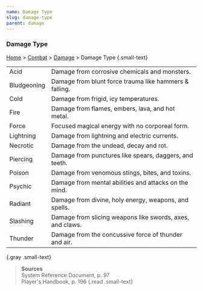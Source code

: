 ```yaml
---
name: Damage Type
slug: damage-type
parent: damage
---
```

### Damage Type
[Home](dm-operations-center) > [Combat](combat) > [Damage](damage) > Damage Type {.small-text}

|||
|---|---|
| Acid | Damage from corrosive chemicals and monsters. |
| Bludgeoning | Damage from blunt force trauma like hammers & falling. |
| Cold      | Damage from frigid, icy temperatures. |
| Fire      | Damage from flames, embers, lava, and hot metal.  |
| Force     | Focused magical energy with no corporeal form.   |
| Lightning | Damage from lightning and electric currents. |
| Necrotic  | Damage from the undead, decay and rot.       |
| Piercing  | Damage from punctures like spears, daggers, and teeth. |
| Poison    | Damage from venomous stings, bites, and toxins. |
| Psychic   | Damage from mental abilities and attacks on the mind. |
| Radiant   | Damage from divine, holy energy, weapons, and spells. |
| Slashing  | Damage from slicing weapons like swords, axes, and claws. |
| Thunder   | Damage from the concussive force of thunder and air. |
{.gray .small-text}

> **Sources** <br/>
> System Reference Document, p. 97<br/>
> Player's Handbook, p. 196
{.read .small-text}